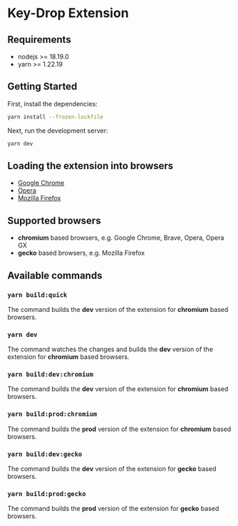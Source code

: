 # Key-Drop Extension

## Requirements
- nodejs >= 18.19.0
- yarn >= 1.22.19

## Getting Started

First, install the dependencies:

```bash
yarn install --frozen-lockfile
```
Next, run the development server:
```bash
yarn dev
```
## Loading the extension into browsers
- [Google Chrome](https://developer.chrome.com/docs/extensions/mv3/getstarted/development-basics/#load-unpacked)
- [Opera](https://dev.opera.com/extensions/basics/)
- [Mozilla Firefox](https://developer.mozilla.org/en-US/docs/Mozilla/Add-ons/WebExtensions/Your_first_WebExtension#installing)

## Supported browsers
- **chromium** based browsers, e.g. Google Chrome, Brave, Opera, Opera GX
- **gecko** based browsers, e.g. Mozilla Firefox

## Available commands

### `yarn build:quick`
The command builds the **dev** version of the extension for **chromium** based browsers.

### `yarn dev`
The command watches the changes and builds the **dev** version of the extension for **chromium** based browsers.

### `yarn build:dev:chromium`
The command builds the **dev** version of the extension for **chromium** based browsers.

### `yarn build:prod:chromium`
The command builds the **prod** version of the extension for **chromium** based browsers.

### `yarn build:dev:gecko`
The command builds the **dev** version of the extension for **gecko** based browsers.

### `yarn build:prod:gecko`
The command builds the **prod** version of the extension for **gecko** based browsers.

